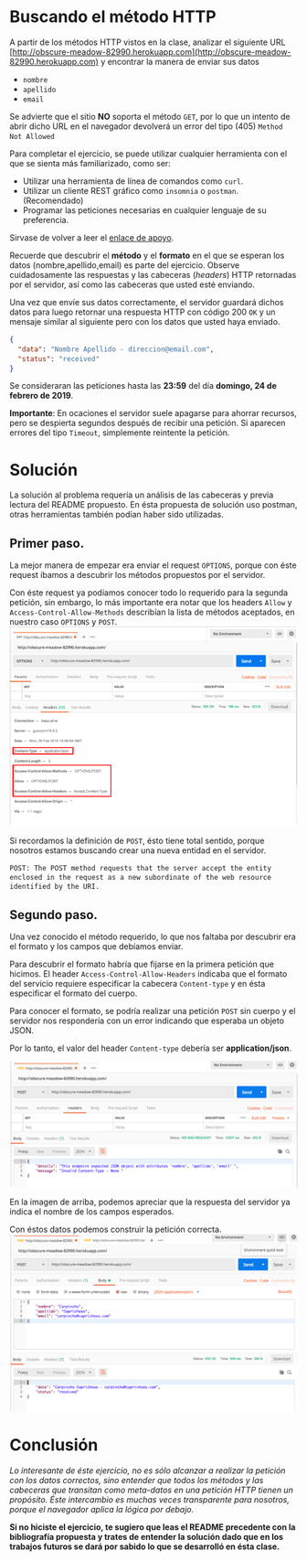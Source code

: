 # Buscando el método HTTP

A partir de los métodos HTTP vistos en la clase, analizar el siguiente URL [http://obscure-meadow-82990.herokuapp.com](http://obscure-meadow-82990.herokuapp.com) y encontrar la manera de enviar sus datos

- `nombre`
- `apellido`
- `email`

Se advierte que el sitio **NO** soporta el método `GET`, por lo que un intento de abrir dicho URL en el navegador devolverá un error del tipo (405) `Method Not Allowed` 

Para completar el ejercicio, se puede utilizar cualquier herramienta con el que se sienta más familiarizado, como ser:

- Utilizar una herramienta de línea de comandos como `curl`.
- Utilizar un cliente REST gráfico como `insomnia` o `postman`. (Recomendado)
- Programar las peticiones necesarias en cualquier lenguaje de su preferencia.

Sirvase de volver a leer el [enlace de apoyo](https://github.com/diegocrzt/diegocrzt.github.io/tree/master/http_protocol).

Recuerde que descubrir el **método** y el **formato** en el que se esperan los datos (nombre,apellido,email) es parte del ejercicio. Observe cuidadosamente las respuestas y las cabeceras (*headers*) HTTP retornadas por el servidor, así como las cabeceras que usted esté enviando.

Una vez que envíe sus datos correctamente, el servidor guardará dichos datos para luego retornar una respuesta HTTP con código 200 `OK` y un mensaje similar al siguiente pero con los datos que usted haya enviado.

```json
{
  "data": "Nombre Apellido - direccion@email.com",
  "status": "received"
}
```

Se consideraran las peticiones hasta las **23:59** del día **domingo, 24 de febrero de 2019**. 

**Importante**: En ocaciones el servidor suele apagarse para ahorrar recursos, pero se despierta segundos después de recibir una petición. Si aparecen errores del tipo `Timeout`, simplemente reintente la petición.

# Solución

La solución al problema requería un análisis de las cabeceras y previa lectura del README propuesto. En ésta propuesta de solución uso postman, otras herramientas también podían haber sido utilizadas.

## Primer paso.
La mejor manera de empezar era enviar el request `OPTIONS`, porque con éste request íbamos a descubrir los métodos 
propuestos por el servidor.

Con éste request ya podíamos conocer todo lo requerido para la segunda petición, sin embargo, lo más importante era notar que los
headers `Allow` y `Access-Control-Allow-Methods` describían la lista de métodos aceptados, en nuestro caso `OPTIONS` y `POST`.
![](imgs/step_1.png)

Si recordamos la definición de `POST`, ésto tiene total sentido, porque nosotros estamos buscando crear una nueva entidad 
en el servidor.

    POST: The POST method requests that the server accept the entity enclosed in the request as a new subordinate of the web resource identified by the URI.

## Segundo paso.
Una vez conocido el método requerido, lo que nos faltaba por descubrir era el formato y los campos que debíamos enviar.
 
Para descubrir el formato habría que fijarse en la primera petición que hicimos. El header `Access-Control-Allow-Headers` indicaba que el formato del servicio requiere especificar la cabecera `Content-type` y en ésta especificar el formato del cuerpo.

Para conocer el formato, se podría realizar una petición `POST` sin cuerpo y el servidor nos respondería con un error indicando que esperaba un objeto JSON. 

Por lo tanto, el valor del header `Content-type` debería ser **application/json**. 

![](imgs/step_2_1.png)

En la imagen de arriba, podemos apreciar que la respuesta del servidor ya indica el nombre de los campos esperados. 

Con éstos datos podemos construir la petición correcta.
![](imgs/step_3.png)

# Conclusión
_Lo interesante de éste ejercicio, no es sólo alcanzar a realizar la petición con los datos correctos, sino entender que 
todos los métodos y las cabeceras que transitan como meta-datos en una petición HTTP tienen un propósito. Éste 
intercambio es muchas veces transparente para nosotros, porque el navegador aplica la lógica por debajo._

**Si no hiciste el ejercicio, te sugiero que leas el README precedente con la bibliografía propuesta y trates de entender
la solución dado que en los trabajos futuros se dará por sabido lo que se desarrolló en ésta clase.**
